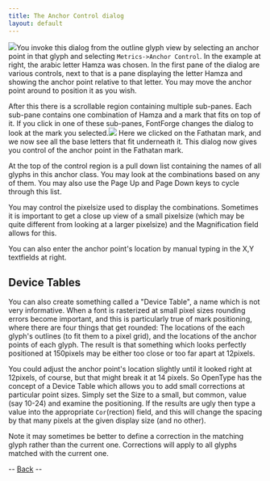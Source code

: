```yaml
---
title: The Anchor Control dialog
layout: default
---
```


![](img/anchorcontrol-base.png)You invoke this dialog from the outline glyph
view by selecting an anchor point in that glyph and selecting
`Metrics->Anchor Control`. In the example at right, the arabic letter
Hamza was chosen. In the first pane of the dialog are various controls,
next to that is a pane displaying the letter Hamza and showing the
anchor point relative to that letter. You may move the anchor point
around to position it as you wish.

After this there is a scrollable region containing multiple sub-panes.
Each sub-pane contains one combination of Hamza and a mark that fits on
top of it. If you click in one of these sub-panes, FontForge changes the
dialog to look at the mark you selected.![](img/anchorcontrol-mark.png) Here
we clicked on the Fathatan mark, and we now see all the base letters
that fit underneath it. This dialog now gives you control of the anchor
point in the Fathatan mark.

At the top of the control region is a pull down list containing the
names of all glyphs in this anchor class. You may look at the
combinations based on any of them. You may also use the Page Up and Page
Down keys to cycle through this list.

You may control the pixelsize used to display the combinations.
Sometimes it is important to get a close up view of a small pixelsize
(which may be quite different from looking at a larger pixelsize) and
the Magnification field allows for this.

You can also enter the anchor point's location by manual typing in the
X,Y textfields at right.

Device Tables
-------------

You can also create something called a "Device Table", a name which is
not very informative. When a font is rasterized at small pixel sizes
rounding errors become important, and this is particularly true of mark
positioning, where there are four things that get rounded: The locations
of the each glyph's outlines (to fit them to a pixel grid), and the
locations of the anchor points of each glyph. The result is that
something which looks perfectly positioned at 150pixels may be either
too close or too far apart at 12pixels.

You could adjust the anchor point's location slightly until it looked
right at 12pixels, of course, but that might break it at 14 pixels. So
OpenType has the concept of a Device Table which allows you to add small
corrections at particular point sizes. Simply set the Size to a small,
but common, value (say 10-24) and examine the positioning. If the
results are ugly then type a value into the appropriate `Cor`(rection)
field, and this will change the spacing by that many pixels at the given
display size (and no other).

Note it may sometimes be better to define a correction in the matching
glyph rather than the current one. Corrections will apply to all glyphs
matched with the current one.

-- [Back](metricsmenu.html) --
